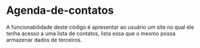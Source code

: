 # Agenda-de-contatos
A funcionabilidade deste código é apresentar ao usuário um site no qual ele tenha acesso a uma lista de contatos, lista essa que o mesmo possa armazenar dados de terceiros. 

